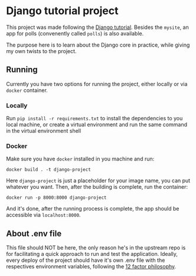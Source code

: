 # Django tutorial project
This project was made following the [Django tutorial](https://docs.djangoproject.com/pt-br/3.2/intro/tutorial01/). Besides the `mysite`, an app for polls (convenently called `polls`) is also available.

The purpose here is to learn about the Django core in practice, while giving my own twists to the project.

## Running
Currently you have two options for running the project, either locally or via `docker` container.

### Locally
Run `pip install -r requirements.txt` to install the dependencies to you local machine, or create a virtual environment and run the same command in the virtual environment shell

### Docker
Make sure you have `docker` installed in you machine and run:
```
docker build . -t django-project
```
Here `django-project` is just a placeholder for your image name, you can put whatever you want. Then, after the building is complete, run the container:
```
docker run -p 8000:8000 django-project
```

And it's done, after the running process is complete, the app should be accessible via `localhost:8000`.

## About .env file
This file should NOT be here, the only reason he's in the upstream repo is for facilitating a quick approach to run and test the application. Ideally, every deploy of the project should have it's own .env file with the respectives environment variables, following the [12 factor philosophy](https://12factor.net/config).

